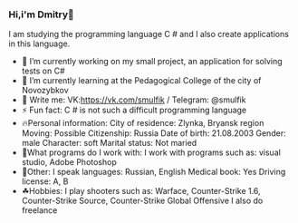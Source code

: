 ### Hi,i'm Dmitry👋
I am studying the programming language C # and I also create applications in this language.
- 🔭 I’m currently working on my small project, an application for solving tests on C#
- 🌱 I’m currently learning at the Pedagogical College of the city of Novozybkov
- 💬 Write me: VK:https://vk.com/smulfik / Telegram: @smulfik
- ⚡ Fun fact: C # is not such a difficult programming language
- 🔥Personal information:
City of residence: Zlynka, Bryansk region
Moving: Possible
Citizenship: Russia
Date of birth: 21.08.2003
Gender: male
Character: soft
Marital status: Not maried
- 🌵What programs do I work with: I work with programs such as: visual studio, Adobe Photoshop
- 🌴Other:
I speak languages: Russian, English
Medical book: Yes
Driving license: A, B
- ☘Hobbies:
I play shooters such as: Warface, Counter-Strike 1.6, Counter-Strike Source, Counter-Strike Global Offensive
I also do freelance
